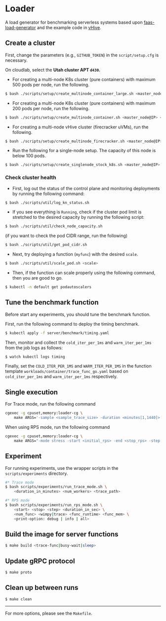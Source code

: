 # Loader

A load generator for benchmarking serverless systems based upon [faas-load-generator](https://github.com/eth-easl/faas-load-generator) and the example code in [vHive](https://github.com/ease-lab/vhive).

## Create a cluster

First, change the parameters (e.g., `GITHUB_TOKEN`) in the `script/setup.cfg` is necessary.

On cloudlab, select the **Utah cluster APT `d430`.**

* For creating a multi-node K8s cluster (pure containers) with maximum 500 pods per node, run the following.

```bash
$ bash ./scripts/setup/create_multinode_container_large.sh <master_node@IP> <worker_node@IP> ...
```

* For creating a multi-node K8s cluster (pure containers) with maximum 200 pods per node, run the following.

```bash
$ bash ./scripts/setup/create_multinode_container.sh <master_node@IP> <worker_node@IP> ...
```

* For creating a multi-node vHive cluster (firecracker uVMs), run the following.

```bash
$ bash ./scripts/setup/create_multinode_firecracker.sh <master_node@IP> <worker_node@IP> ...
```

* Run the following for a single-node setup. The capacity of this node is below 100 pods.

```bash
$ bash ./scripts/setup/create_singlenode_stock_k8s.sh <master_node@IP> 
```

### Check cluster health

* First, log out the status of the control plane and monitoring deployments by running the following command:

```bash
$ bash ./scripts/util/log_kn_status.sh
```

* If you see everything is `Running`, check if the cluster pod limit is stretched to the desired capacity by running the following script:

```bash
$ bash ./scripts/util/check_node_capacity.sh
```

(if you want to check the pod CIDR range, run the following)

```bash
$ bash ./scripts/util/get_pod_cidr.sh
```

* Next, try deploying a function (`myfunc`) with the desired `scale`.

```bash
$ bash ./scripts/util/scale_pod.sh <scale>
```

* Then, if the function can scale properly using the following command, then you are good to go.

```bash
$ kubectl -n default get podautoscalers
```


## Tune the benchmark function

Before start any experiments, you should tune the benchmark function. 

First, run the following command to deploy the timing benchmark.

```bash
$ kubectl apply -f server/benchmark/timing.yaml
```

Then, monitor and collect the `cold_iter_per_1ms` and `warm_iter_per_1ms` from the job logs as follows:
```bash
$ watch kubectl logs timing
```
Finally, set the `COLD_ITER_PER_1MS` and `WARM_ITER_PER_1MS` in the function template `workloads/container/trace_func_go.yaml` based on `cold_iter_per_1ms` and `warm_iter_per_1ms` respectively.



## Single execution

For Trace mode, run the following command

```bash
cgexec -g cpuset,memory:loader-cg \
    make ARGS='-sample <sample_trace_size> -duration <minutes[1,1440]> -cluster <num_workers> -server <trace|busy|sleep> -tracePath <path_to_trace> -warmup' run
```

When using RPS mode, run the following command

```bash
cgexec -g cpuset,memory:loader-cg \
    make ARGS="-mode stress -start <initial_rps> -end <stop_rps> -step <rps_step> -slot <rps_step_in_seconds> -server <trace|busy|sleep> -totalFunctions <num_functions>" run 2>&1 | tee stress.log
```

## Experiment

For running experiments, use the wrapper scripts in the `scripts/experiments` directory.

```bash
#* Trace mode
$ bash scripts/experiments/run_trace_mode.sh \
    <duration_in_minutes> <num_workers> <trace_path>

#* RPS mode
$ bash scripts/experiments/run_rps_mode.sh \
    <start> <stop> <step> <duration_in_sec> \
    <num_func> <wimpy|trace> <func_runtime> <func_mem> \
    <print-option: debug | info | all>
```

## Build the image for server functions

```bash
$ make build <trace-func|busy-wait|sleep>
```
## Update gRPC protocol

```bash
$ make proto
```

## Clean up between runs

```bash
$ make clean
```

---

For more options, please see the `Makefile`.
